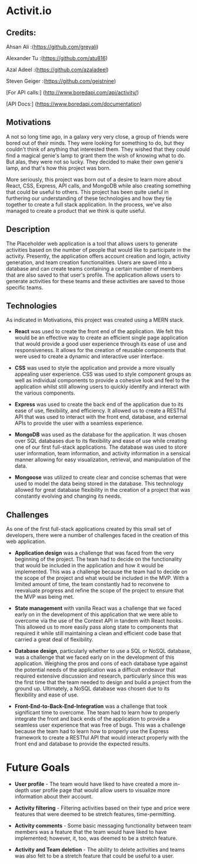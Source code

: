 # Activit.io

## Credits:

Ahsan Ali
:(https://github.com/greyali)

Alexander Tu
:(https://github.com/atu816)

Azal Adeel
:(https://github.com/azaladeel)

Steven Geiger
:(https://github.com/geistnine)


[For API calls:] (http://www.boredapi.com/api/activity/)

[API Docs:] (https://www.boredapi.com/documentation)


## Motivations

A not so long time ago, in a galaxy very very close, a group of friends were bored out of their minds. They were looking for something to do, but they couldn't think of anything that interested them. They wished that they could find a magical genie's lamp to grant them the wish of knowing what to do. But alas, they were not so lucky. They decided to make their own genie's lamp, and that's how this project was born. 

More seriously, this project was born out of a desire to learn more about React, CSS, Express, API calls, and MongoDB while also creating something that could be useful to others. This project has been quite useful in furthering our understanding of these technologies and how they tie together to create a full stack application. In the process, we've also managed to create a product that we think is quite useful. 


## Description

The Placeholder web application is a tool that allows users to generate activities based on the number of people that would like to participate in the activity. Presently, the application offers account creation and login, activity generation, and team creation functionalities. Users are saved into a database and can create teams containing a certain number of members that are also saved to that user's profile. The application allows users to generate activities for these teams and these activities are saved to those specific teams. 


## Technologies

As indicated in Motivations, this project was created using a MERN stack. 

  - **React** was used to create the front end of the application. We felt this would be an effective way to create an efficient single page application that would provide a good user experience through its ease of use and responsiveness. It allows for the creation of reusable components that were used to create a dynamic and interactive user interface.

  - **CSS** was used to style the application and provide a more visually appealing user experience. CSS was used to style component groups as well as individual components to provide a cohesive look and feel to the application whilst still allowing users to quickly identify and interact with the various components.

  - **Express** was used to create the back end of the application due to its ease of use, flexibility, and efficiency. It allowed us to create a RESTful API that was used to interact with the front end, database, and external APIs to provide the user with a seamless experience. 

  - **MongoDB** was used as the database for the application. It was chosen over SQL databases due to its flexibility and ease of use while creating one of our first full-stack applications. The database was used to store user information, team information, and activity information in a sensical manner allowing for easy visualization, retrieval, and manipulation of the data. 

  - **Mongoose** was utilized to create clear and concise schemas that were used to model the data being stored in the database. This technology allowed for great database flexibility in the creation of a project that was constantly evolving and changing its needs.


## Challenges

As one of the first full-stack applications created by this small set of developers, there were a number of challenges faced in the creation of this web application. 

  - **Application design** was a challenge that was faced from the very beginning of the project. The team had to decide on the functionality that would be included in the application and how it would be implemented. This was a challenge because the team had to decide on the scope of the project and what would be included in the MVP. With a limited amount of time, the team constantly had to reconvene to reevaluate progress and refine the scope of the project to ensure that the MVP was being met.

  - **State management** with vanilla React was a challenge that we faced early on in the development of this application that we were able to overcome via the use of the Context API in tandem with React hooks. This allowed us to more easily pass along state to components that required it while still maintaining a clean and efficient code base that carried a great deal of flexibility. 

  - **Database design**, particularly whether to use a SQL or NoSQL database, was a challenge that we faced early on in the development of this application. Weighing the pros and cons of each database type against the potential needs of the application was a difficult endeavor that required extensive discussion and research, particularly since this was the first time that the team needed to design and build a project from the ground up. Ultimately, a NoSQL database was chosen due to its flexibility and ease of use.

  - **Front-End-to-Back-End-Integration** was a challenge that took significant time to overcome. The team had to learn how to properly integrate the front and back ends of the application to provide a seamless user experience that was free of bugs. This was a challenge because the team had to learn how to properly use the Express framework to create a RESTful API that would interact properly with the front end and database to provide the expected results. 


# Future Goals

  - **User profile** - The team would have liked to have created a more in-depth user profile page that would allow users to visualize more information about their account.

  - **Activity filtering** - Filtering activities based on their type and price were features that were deemed to be stretch features, time-permitting. 

  - **Activity comments** - Some basic messaging functionality between team members was a feature that the team would have liked to have implemented; however, it, too, was deemed to be a stretch feature.

  - **Activity and Team deletion** - The ability to delete activities and teams was also felt to be a stretch feature that could be useful to a user. 



